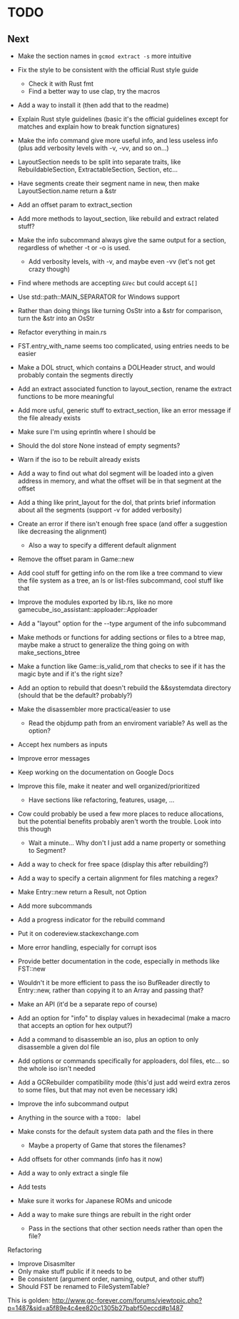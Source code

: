 # TODO

## Next

* Make the section names in `gcmod extract -s` more intuitive
* Fix the style to be consistent with the official Rust style guide
	* Check it with Rust fmt
	* Find a better way to use clap, try the macros
* Add a way to install it (then add that to the readme)
* Explain Rust style guidelines (basic it's the official guidelines except for matches and explain how to break function signatures)
* Make the info command give more useful info, and less useless info (plus add verbosity levels with -v, -vv, and so on...)
* LayoutSection needs to be split into separate traits, like RebuildableSection, ExtractableSection, Section, etc...
* Have segments create their segment name in new, then make LayoutSection.name return a &str
* Add an offset param to extract\_section
* Add more methods to layout\_section, like rebuild and extract related stuff?
* Make the info subcommand always give the same output for a section, regardless of whether -t or -o is used.
	 * Add verbosity levels, with -v, and maybe even -vv (let's not get crazy though)
* Find where methods are accepting `&Vec` but could accept `&[]`
* Use std::path::MAIN\_SEPARATOR for Windows support
* Rather than doing things like turning OsStr into a &str for comparison, turn the &str into an OsStr
* Refactor everything in main.rs
* FST.entry\_with\_name seems too complicated, using entries needs to be easier
* Make a DOL struct, which contains a DOLHeader struct, and would probably contain the segments directly
* Add an extract associated function to layout_section, rename the extract functions to be more meaningful
* Add more usful, generic stuff to extract\_section, like an error message if the file already exists
* Make sure I'm using eprintln where I should be

* Should the dol store None instead of empty segments?
* Warn if the iso to be rebuilt already exists
* Add a way to find out what dol segment will be loaded into a given address in memory, and what the offset will be in that segment at the offset
* Add a thing like print\_layout for the dol, that prints brief information about all the segments (support -v for added verbosity)
* Create an error if there isn't enough free space (and offer a suggestion like decreasing the alignment)
	* Also a way to specify a different default alignment
* Remove the offset param in Game::new
* Add cool stuff for getting info on the rom like a tree command to view the file system as a tree, an ls or list-files subcommand, cool stuff like that
* Improve the modules exported by lib.rs, like no more gamecube\_iso\_assistant::apploader::Apploader
* Add a "layout" option for the --type argument of the info subcommand
* Make methods or functions for adding sections or files to a btree map, maybe make a struct to generalize the thing going on with make\_sections\_btree
* Make a function like Game::is\_valid\_rom that checks to see if it has the magic byte and if it's the right size?
* Add an option to rebuild that doesn't rebuild the &&systemdata directory (should that be the default? probably?)
* Make the disassembler more practical/easier to use
	* Read the objdump path from an enviroment variable? As well as the option?
* Accept hex numbers as inputs
* Improve error messages

* Keep working on the documentation on Google Docs
* Improve this file, make it neater and well organized/prioritized
	* Have sections like refactoring, features, usage, ...
* Cow could probably be used a few more places to reduce allocations, but the potential benefits probably aren't worth the trouble. Look into this though
	* Wait a minute... Why don't I just add a name property or something to Segment?
* Add a way to check for free space (display this after rebuilding?)
* Add a way to specify a certain alignment for files matching a regex?
* Make Entry::new return a Result, not Option
* Add more subcommands
* Add a progress indicator for the rebuild command
* Put it on codereview.stackexchange.com
* More error handling, especially for corrupt isos
* Provide better documentation in the code, especially in methods like FST::new
* Wouldn't it be more efficient to pass the iso BufReader directly to Entry::new, rather than copying it to an Array and passing that?
* Make an API (it'd be a separate repo of course)
* Add an option for "info" to display values in hexadecimal (make a macro that accepts an option for hex output?)
* Add a command to disassemble an iso, plus an option to only disassemble a given dol file
* Add options or commands specifically for apploaders, dol files, etc... so the whole iso isn't needed
* Add a GCRebuilder compatibility mode (this'd just add weird extra zeros to some files, but that may not even be necessary idk)
* Improve the info subcommand output
* Anything in the source with a `TODO: ` label
* Make consts for the default system data path and the files in there
	* Maybe a property of Game that stores the filenames?
* Add offsets for other commands (info has it now)
* Add a way to only extract a single file
* Add tests
* Make sure it works for Japanese ROMs and unicode
* Add a way to make sure things are rebuilt in the right order
	* Pass in the sections that other section needs rather than open the file?

Refactoring
* Improve DisasmIter
* Only make stuff public if it needs to be
* Be consistent (argument order, naming, output, and other stuff)
* Should FST be renamed to FileSystemTable?

This is golden:
http://www.gc-forever.com/forums/viewtopic.php?p=1487&sid=a5f89e4c4ee820c1305b27babf50eccd#p1487

